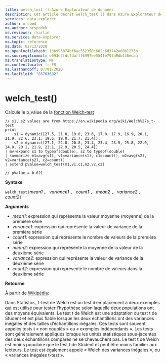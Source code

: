 ```yaml
---
title: welch_test ()-Azure Explorateur de données
description: Cet article décrit welch_test () dans Azure Explorateur de données.
services: data-explorer
author: orspod
ms.author: orspodek
ms.reviewer: rkarlin
ms.service: data-explorer
ms.topic: reference
ms.date: 02/13/2020
ms.openlocfilehash: 1bb995874bf6ac552350c602c6d3742a08b1273b
ms.sourcegitcommit: e093e4fdc7dafff6997ee5541e79fa9db446ecaa
ms.translationtype: MT
ms.contentlocale: fr-FR
ms.lasthandoff: 07/01/2020
ms.locfileid: "85763682"
---
```

# <a name="welch_test"></a>welch_test()

Calcule le p_value de la [fonction Welch-test](https://en.wikipedia.org/wiki/Welch%27s_t-test)

```kusto
// s1, s2 values are from https://en.wikipedia.org/wiki/Welch%27s_t-test
print
    s1 = dynamic([27.5, 21.0, 19.0, 23.6, 17.0, 17.9, 16.9, 20.1, 21.9, 22.6, 23.1, 19.6, 19.0, 21.7, 21.4]),
    s2 = dynamic([27.1, 22.0, 20.8, 23.4, 23.4, 23.5, 25.8, 22.0, 24.8, 20.2, 21.9, 22.1, 22.9, 20.5, 24.4])
| mv-expand s1 to typeof(double), s2 to typeof(double)
| summarize m1=avg(s1), v1=variance(s1), c1=count(), m2=avg(s2), v2=variance(s2), c2=count()
| extend pValue=welch_test(m1,v1,c1,m2,v2,c2)

// pValue = 0.021
```

**Syntaxe**

`welch_test(`*mean1* `, ` *variance1* `, ` *count1* `, ` *mean2* `, ` *variance2* `, ` *count2*`)`

**Arguments**

* *mean1*: expression qui représente la valeur moyenne (moyenne) de la première série
* *variance1*: expression qui représente la valeur de variance de la première série
* *count1*: expression qui représente le nombre de valeurs de la première série
* *mean2*: expression qui représente la moyenne de la valeur de la deuxième série
* *variance2*: expression qui représente la valeur de variance de la deuxième série
* *count2*: expression qui représente le nombre de valeurs dans la deuxième série

**Retourne**

À partir de [Wikipédia](https://en.wikipedia.org/wiki/Welch%27s_t-test):

Dans Statistics, t-test de Welch est un test d’emplacement à deux exemples qui est utilisé pour tester l’hypothèse selon laquelle deux populations ont des moyens équivalents. Le test t de Welch est une adaptation du test t de Student et est plus fiable lorsque les deux échantillons ont des variances inégales et des tailles d’échantillons inégales. Ces tests sont souvent appelés tests t « non couplés » ou « exemples indépendants ». Les tests sont généralement appliqués lorsque les unités statistiques sous-jacentes des deux échantillons comparés ne se chevauchent pas. Le test t de Welch est moins populaire que le test t de Student et peut être moins familier aux lecteurs. Le test est également appelé « Welch des variances inégales », ou « variances inégales t-test ».
